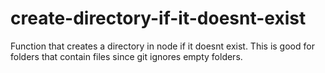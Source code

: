 # create-directory-if-it-doesnt-exist
Function that creates a directory in node if it doesnt exist. This is good for folders that contain files since git ignores empty folders.
